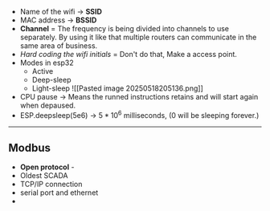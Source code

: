 - Name of the wifi -> __SSID__ 
- MAC address -> __BSSID__ 
- __Channel__ = The frequency is being divided into channels to use separately. By using it like that multiple routers can communicate in the same area of business.
- _Hard coding the wifi initials_ = Don't do that,
		Make a access point.
- Modes in esp32
	- Active
	- Deep-sleep
	- Light-sleep
![[Pasted image 20250518205136.png]]
- CPU pause -> Means the runned instructions retains and will start again when depaused.  
- ESP.deepsleep(5e6) -> $5 * 10^6$ milliseconds, (0 will be sleeping forever.)
---
## Modbus
- __Open protocol__ - 
- Oldest SCADA
- TCP/IP connection
- serial port and ethernet
- 